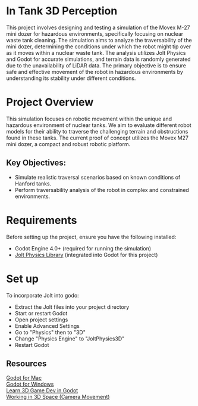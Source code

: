# In Tank 3D Perception

This project involves designing and testing a simulation of the Movex M-27 mini dozer for hazardous environments, specifically focusing on nuclear waste tank cleaning. The simulation aims to analyze the traversability of the mini dozer, determining the conditions under which the robot might tip over as it moves within a nuclear waste tank. The analysis utilizes Jolt Physics and Godot for accurate simulations, and terrain data is randomly generated due to the unavailability of LiDAR data. The primary objective is to ensure safe and effective movement of the robot in hazardous environments by understanding its stability under different conditions.

# Project Overview
This simulation focuses on robotic movement within the unique and hazardous environment of nuclear tanks. We aim to evaluate different robot models for their ability to traverse the challenging terrain and obstructions found in these tanks. The current proof of concept utilizes the Movex M27 mini dozer, a compact and robust robotic platform.

## Key Objectives:
- Simulate realistic traversal scenarios based on known conditions of Hanford tanks.
- Perform traversability analysis of the robot in complex and constrained environments.

# Requirements
Before setting up the project, ensure you have the following installed:
- Godot Engine 4.0+ (required for running the simulation)
- <a href="https://godotengine.org/asset-library/asset/1918">Jolt Physics Library</a> (integrated into Godot for this project)

# Set up
To incorporate Jolt into godo:
- Extract the Jolt files into your project directory
- Start or restart Godot
- Open project settings
- Enable Advanced Settings
- Go to "Physics" then to "3D"
- Change "Physics Engine" to "JoltPhysics3D"
- Restart Godot

## Resources
<a href="https://godotengine.org/download/macos/">Godot for Mac</a><br />
<a href="https://godotengine.org/download/windows/">Godot for Windows</a><br />
<a href="https://docs.godotengine.org/en/stable/getting_started/first_3d_game/index.html">Learn 3D Game Dev in Godot</a><br />
<a href="https://docs.godotengine.org/en/stable/tutorials/3d/introduction_to_3d.html#d-viewport">Working in 3D Space (Camera Movement)</a><br />

